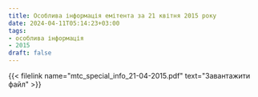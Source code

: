 ```yaml
---
title: Особлива інформація емітента за 21 квітня 2015 року
date: 2024-04-11T05:14:23+03:00
tags:
- особлива інформація
- 2015
draft: false
---
```


{{< filelink name="mtc_special_info_21-04-2015.pdf" text="Завантажити файл" >}}